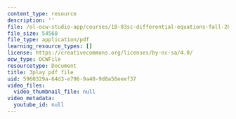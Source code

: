 ```yaml
---
content_type: resource
description: ''
file: /ol-ocw-studio-app/courses/18-03sc-differential-equations-fall-2011/5960329a64d3e7969a409d8a56eeef37_YQ7HEE8-OfA.pdf
file_size: 54568
file_type: application/pdf
learning_resource_types: []
license: https://creativecommons.org/licenses/by-nc-sa/4.0/
ocw_type: OCWFile
resourcetype: Document
title: 3play pdf file
uid: 5960329a-64d3-e796-9a40-9d8a56eeef37
video_files:
  video_thumbnail_file: null
video_metadata:
  youtube_id: null
---
```

